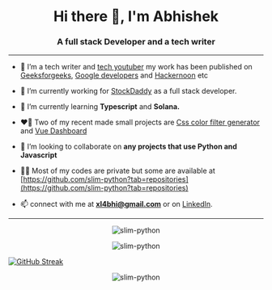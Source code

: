 <h1 align="center">Hi there 👋, I'm Abhishek</h1>
<h3 align="center">A full stack Developer and a tech writer</h3>

---
- 📝 I’m a tech writer and  [tech youtuber](https://www.youtube.com/channel/UCPZwDa33EL_UK3VDZGw_9rg) my work has been published on [Geeksforgeeks](https://www.geeksforgeeks.org/how-to-create-a-meeting-with-zoom-api-in-python/), [Google developers](https://devlibrary.withgoogle.com/products/firebase) and [Hackernoon](https://hackernoon.com/advanced-linux-shell-with-ai-powered-features-g52d35bk) etc
- 🔭 I’m currently working for [StockDaddy](https://stockdaddy.in/) as a full stack developer.

- 🌱 I’m currently learning **Typescript** and  **Solana.**

- ❤️‍🔥 Two of my recent made small projects are [Css color filter generator](https://css-color-filter-generator.netlify.app/) and [Vue Dashboard](https://ejziqk.csb.app/) 

- 👯 I’m looking to collaborate on **any projects that use Python and Javascript**

- 👨‍💻 Most of my codes are private but some are available at [https://github.com/slim-python?tab=repositories](https://github.com/slim-python?tab=repositories)

- 📫 connect with me at **xl4bhi@gmail.com** or on [LinkedIn](https://www.linkedin.com/in/itsabhisek/).
<hr />
<p align="center"><img src="https://github-readme-stats.vercel.app/api/top-langs?username=slim-python&show_icons=true&theme=synthwave&locale=en&layout=compact" alt="slim-python" /></p>

<p align="center"><img src="https://github-readme-stats.vercel.app/api?username=slim-python&show_icons=true&theme=synthwave&locale=en" alt="slim-python" /></p>

[![GitHub Streak](https://github-readme-streak-stats.herokuapp.com?user=slim-python&date_format=M%20j%5B%2C%20Y%5D)](https://git.io/streak-stats)

<p align="center"> <img src="https://komarev.com/ghpvc/?username=raprocks&label=Profile%20Visits&color=694c94&style=flat" alt="slim-python" /></p>
